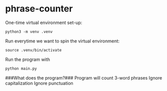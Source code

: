 # phrase-counter

One-time virtual environment set-up:
```
python3 -m venv .venv   
```

Run everytime we want to spin the virtual environment:
```
source .venv/bin/activate
```
Run the program with 
```
python main.py 
```

###What does the program?###
Program will count 3-word phrases
Ignore capitalization
Ignore punctuation
